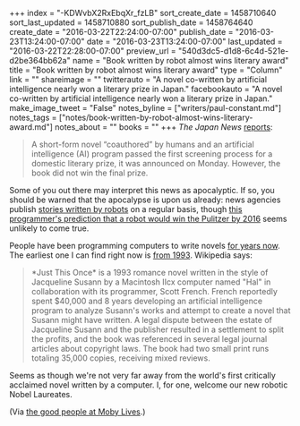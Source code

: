 +++
index = "-KDWvbX2RxEbqXr_fzLB"
sort_create_date = 1458710640
sort_last_updated = 1458710880
sort_publish_date = 1458764640
create_date = "2016-03-22T22:24:00-07:00"
publish_date = "2016-03-23T13:24:00-07:00"
date = "2016-03-23T13:24:00-07:00"
last_updated = "2016-03-22T22:28:00-07:00"
preview_url = "540d3dc5-d1d8-6c4d-521e-d2be364bb62a"
name = "Book written by robot almost wins literary award"
title = "Book written by robot almost wins literary award"
type = "Column"
link = ""
shareimage = ""
twitterauto = "A novel co-written by artificial intelligence nearly won a literary prize in Japan."
facebookauto = "A novel co-written by artificial intelligence nearly won a literary prize in Japan."
make_image_tweet = "False"
notes_byline = ["writers/paul-constant.md"]
notes_tags = ["notes/book-written-by-robot-almost-wins-literary-award.md"]
notes_about = ""
books = ""
+++
*The Japan News* [reports](http://the-japan-news.com/news/article/0002826970):

<blockquote>A short-form novel “coauthored” by humans and an artificial intelligence (AI) program passed the first screening process for a domestic literary prize, it was announced on Monday. However, the book did not win the final prize.</blockquote>

Some of you out there may interpret this news as apocalyptic. If so, you should be warned that the apocalypse is upon us already: news agencies publish [stories written by robots](https://www.google.com/search?q=%22This+story+was+generated+by+Automated+Insights%22&oq=%22This+story+was+generated+by+Automated+Insights%22&aqs=chrome..69i57j0l3.478j0j9&sourceid=chrome&ie=UTF-8) on a regular basis, though [this programmer's prediction that a robot would win the Pulitzer by 2016](http://www.popsci.com/technology/article/2011-09/software-automatically-writes-news-articles-and-theyre-actually-not-bad) seems unlikely to come true.

People have been programming computers to write novels [for years now](http://www.theverge.com/2014/11/25/7276157/nanogenmo-robot-author-novel). The earliest one I can find right now is [from 1993](https://en.wikipedia.org/wiki/Just_This_Once). Wikipedia says:

<blockquote>*Just This Once* is a 1993 romance novel written in the style of Jacqueline Susann by a Macintosh IIcx computer named "Hal" in collaboration with its programmer, Scott French. French reportedly spent $40,000 and 8 years developing an artificial intelligence program to analyze Susann's works and attempt to create a novel that Susann might have written. A legal dispute between the estate of Jacqueline Susann and the publisher resulted in a settlement to split the profits, and the book was referenced in several legal journal articles about copyright laws. The book had two small print runs totaling 35,000 copies, receiving mixed reviews.</blockquote>

Seems as though we're not very far away from the world's first critically acclaimed novel written by a computer. I, for one, welcome our new robotic Nobel Laureates.

(Via [the good people at Moby Lives](http://www.mhpbooks.com/short-story-written-by-robot-doesnt-win-japanese-literary-award/).)